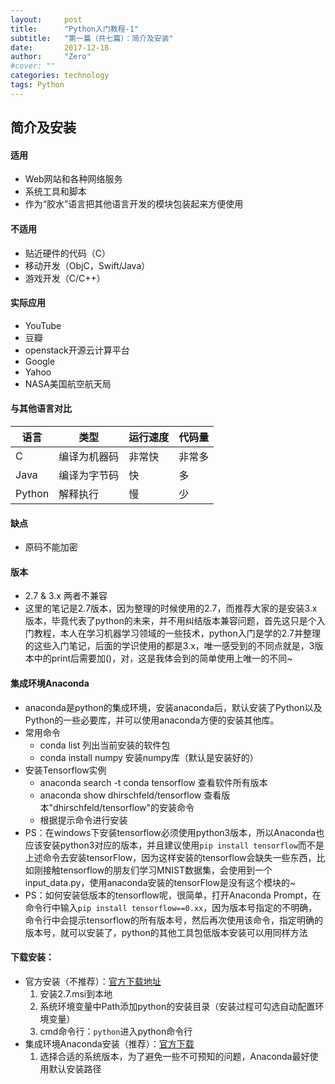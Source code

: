 ```yaml
---
layout:     post
title:      "Python入门教程-1"
subtitle:   "第一篇（共七篇）：简介及安装"
date:       2017-12-18
author:     "Zero"
#cover: ""
categories: technology
tags: Python  
---
```


## 简介及安装

#### 适用

- Web网站和各种网络服务
- 系统工具和脚本
- 作为“胶水”语言把其他语言开发的模块包装起来方便使用

#### 不适用

- 贴近硬件的代码（C）
- 移动开发（ObjC，Swift/Java）
- 游戏开发（C/C++）

#### 实际应用

- YouTube
- 豆瓣
- openstack开源云计算平台
- Google
- Yahoo
- NASA美国航空航天局

#### 与其他语言对比

|语言|类型|运行速度|代码量|
|----|---|-------|------|
|C|编译为机器码|非常快|非常多|
|Java|编译为字节码|快|多|
|Python|解释执行|慢|少|

#### 缺点

- 原码不能加密

#### 版本

- 2.7 & 3.x 两者不兼容
- 这里的笔记是2.7版本，因为整理的时候使用的2.7，而推荐大家的是安装3.x版本，毕竟代表了python的未来，并不用纠结版本兼容问题，首先这只是个入门教程，本人在学习机器学习领域的一些技术，python入门是学的2.7并整理的这些入门笔记，后面的学识使用的都是3.x，唯一感受到的不同点就是，3版本中的print后需要加()，对，这是我体会到的简单使用上唯一的不同~

#### 集成环境Anaconda

- anaconda是python的集成环境，安装anaconda后，默认安装了Python以及Python的一些必要库，并可以使用anaconda方便的安装其他库。
- 常用命令
  - conda list 列出当前安装的软件包
  - conda install numpy 安装numpy库（默认是安装好的）
- 安装Tensorflow实例
  - anaconda search -t conda tensorflow 查看软件所有版本
  - anaconda show dhirschfeld/tensorflow 查看版本"dhirschfeld/tensorflow"的安装命令
  - 根据提示命令进行安装
- PS：在windows下安装tensorflow必须使用python3版本，所以Anaconda也应该安装python3对应的版本，并且建议使用`pip install tensorflow`而不是上述命令去安装tensorFlow，因为这样安装的tensorflow会缺失一些东西，比如刚接触tensorflow的朋友们学习MNIST数据集，会使用到一个input_data.py，使用anaconda安装的tensorFlow是没有这个模块的~
- PS：如何安装低版本的tensorflow呢，很简单，打开Anaconda Prompt，在命令行中输入`pip install tensorflow==0.xx`，因为版本号指定的不明确，命令行中会提示tensorflow的所有版本号，然后再次使用该命令，指定明确的版本号，就可以安装了，python的其他工具包低版本安装可以用同样方法

#### 下载安装：

- 官方安装（不推荐）：[官方下载地址](https://www.python.org/)
  1. 安装2.7.msi到本地
  2. 系统环境变量中Path添加python的安装目录（安装过程可勾选自动配置环境变量）
  3. cmd命令行：`python`进入python命令行
- 集成环境Anaconda安装（推荐）：[官方下载](https://www.anaconda.com/download/)
  1. 选择合适的系统版本，为了避免一些不可预知的问题，Anaconda最好使用默认安装路径
